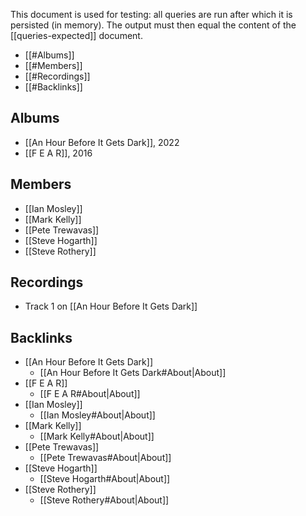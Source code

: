This document is used for testing: all queries are run after which it is persisted (in memory). The output must then equal the content of the [[queries-expected]] document.

<!--query:toc-->
- [[#Albums]]
- [[#Members]]
- [[#Recordings]]
- [[#Backlinks]]
<!--/query-->

## Albums

<!--query:albums
artist: Marillion
-->
- [[An Hour Before It Gets Dark]], 2022
- [[F E A R]], 2016
<!--/query-->

## Members

<!--query:members
artist: Marillion
-->
- [[Ian Mosley]]
- [[Mark Kelly]]
- [[Pete Trewavas]]
- [[Steve Hogarth]]
- [[Steve Rothery]]
<!--/query-->

## Recordings

<!--query:recordings
song: Be Hard On Yourself
-->
- Track 1 on [[An Hour Before It Gets Dark]]
<!--/query-->

## Backlinks

<!--query:backlinks
document: Marillion
-->
- [[An Hour Before It Gets Dark]]
    - [[An Hour Before It Gets Dark#About|About]]
- [[F E A R]]
    - [[F E A R#About|About]]
- [[Ian Mosley]]
    - [[Ian Mosley#About|About]]
- [[Mark Kelly]]
    - [[Mark Kelly#About|About]]
- [[Pete Trewavas]]
    - [[Pete Trewavas#About|About]]
- [[Steve Hogarth]]
    - [[Steve Hogarth#About|About]]
- [[Steve Rothery]]
    - [[Steve Rothery#About|About]]
<!--/query-->
